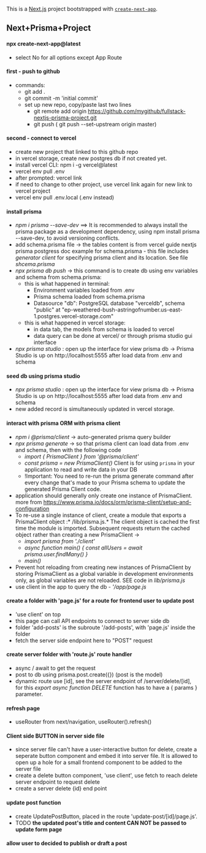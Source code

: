 This is a [Next.js](https://nextjs.org/) project bootstrapped with [`create-next-app`](https://github.com/vercel/next.js/tree/canary/packages/create-next-app).

## Next+Prisma+Project
#### npx create-next-app@latest
* select No for all options except App Route
#### first - push to github
* commands:
    - git add .
    - git commit -m 'initial commit'
    - set up new repo, copy/paste last two lines 
        * git remote add origin https://github.com/mygithub/fullstack-nextjs-prisma-project.git
        * git push ( git push --set-upstream origin master)
#### second - connect to vercel
* create new project that linked to this github repo
* in vercel storage, create new postgres db if not created yet. 
* install vercel CLI: npm i -g vercel@latest
* vercel env pull .env
* after prompted: vercel link
* if need to change to other project, use vercel link again for new link to vercel project
* vercel env pull .env.local (.env instead)

#### install prisma
* *npm i prisma --save-dev* ==> It is recommended to always install the prisma package as a development dependency, using npm install prisma --save-dev, to avoid versioning conflicts.
* add schema.prisma file -> the tables content is from vercel guide nextjs prisma postgress doc example for schema.prisma - this file includes *generator client* for specifying prisma client and its location. See file *shcema.prisma*
* *npx prisma db push* -> this command is to create db using env variables and schema from schema.prisma:
    - this is what happened in terminal: 
        * Environment variables loaded from .env
        * Prisma schema loaded from schema.prisma
        * Datasource "db": PostgreSQL database "verceldb", schema "public" at "ep-weathered-bush-astringofnumber.us-east-1.postgres.vercel-storage.com"
    - this is what happened in vercel storage:
        * in data tab, the models from schema is loaded to vercel
        * data query can be done at vercel/ or through prisma studio gui interface
* *npx prisma studio* : open up the interface for view prisma db -> Prisma Studio is up on http://localhost:5555 after load data from .env and schema


#### seed db using prisma studio 
* *npx prisma studio* : open up the interface for view prisma db -> Prisma Studio is up on http://localhost:5555 after load data from .env and schema
* new added record is simultaneously updated in vercel storage.

#### interact with prisma ORM with prisma client
* *npm i @prisma/client* -> auto-generated prisma query builder
* *npx prisma generate* -> so that prisma client can load data from .env and schema, then with the following code
    - *import { PrismaClient } from '@prisma/client'*
    - *const prisma = new PrismaClient()*
   Client is for using `prisma` in your application to read and write data in your DB
   - !Important: You need to re-run the prisma generate command after every change that's made to your Prisma schema to update the generated Prisma Client code.
* application should generally only create one instance of PrismaClient. more from https://www.prisma.io/docs/orm/prisma-client/setup-and-configuration
* To re-use a single instance of client, create a module that exports a PrismaClient object :* /lib/prisma.js.* The client object is cached the first time the module is imported. Subsequent requests return the cached object rather than creating a new PrismaClient -> 
    - *import prisma from './client'*
    - *async function main() {*
        *const allUsers = await prisma.user.findMany()*
        *}*
    - *main()*
* Prevent hot reloading from creating new instances of PrismaClient by storing PrismaClient as a global variable in development environments only, as global variables are not reloaded. SEE code in *lib/prisma.js*
* use client in the app to query the db - *'/app/page.js*

#### create a folder with 'page.js' for a route for frontend user to update post
* 'use client' on top
* this page can call API endpoints to connect to server side db
* folder 'add-posts' is the subroute '/add-posts', with 'page.js' inside the folder
* fetch the server side endpoint here to "POST" request

#### create server folder with 'route.js' route handler
* async / await to get the request
* post to db using prisma.post.create({}) (post is the model)
* dynamic route use [id], see the server endpoint of /server/delete/[id], for this *export async function DELETE* function has to have a { params } parameter.

#### refresh page 
* useRouter from next/navigation, useRouter().refresh()

#### Client side BUTTON in server side file
* since server file can't have a user-interactive button for delete, create a seperate button component and embed it into server file. It is allowed to open up a hole for a small frontend component to be added to the server file
* create a delete button component, 'use client', use fetch to reach delete server endpoint to request delete
* create a server delete {id} end point


#### update post function
* create UpdatePostButton, placed in the route 'update-post/[id]/page.js'. 
* TODO **the updated post's title and content CAN NOT be passed to update form page**

#### allow user to decided to publish or draft a post

